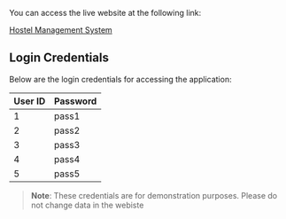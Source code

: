 You can access the live website at the following link:

[Hostel Management System](https://gpphostels.rf.gd/?i=1)

## Login Credentials

Below are the login credentials for accessing the application:

| User ID | Password |
|---------|----------|
| 1       | pass1    |
| 2       | pass2    |
| 3       | pass3    |
| 4       | pass4    |
| 5       | pass5    |

> **Note**: These credentials are for demonstration purposes. Please do not change data in the webiste
